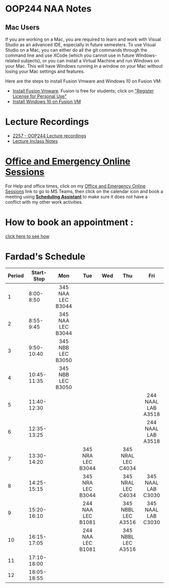 # OOP244 NAA Notes
## Mac Users
If you are working on a Mac, you are required to learn and work with Visual Studio as an advanced IDE, especially in future semesters. To use Visual Studio on a Mac, you can either do all the git commands through the command line and use XCode (which you cannot use in future Windows-related subjects), or you can install a Virtual Machine and run Windows on your Mac. This will have Windows running in a window on your Mac without losing your Mac settings and features.

Here are the steps to install Fusion Vmware and Windows 10 on Fusion VM:

- [Install Fusion Vmware](https://www.vmware.com/ca/products/fusion/fusion-evaluation.html). Fusion is free for students; click on ["Register License for Personal Use"](https://customerconnect.vmware.com/web/vmware/evalcenter?p=fusion-player-personal) 
- [Install Windows 10 on Fusion VM](https://www.groovypost.com/howto/create-custom-virtual-machine-vmware-fusion/)

# Lecture Recordings
- [2257 - OOP244 Lecture recordings]()
- [Lecture Inclass Notes](https://github.com/Seneca-244200/Fardad_NAA_Notes/tree/main/Notes)

# [Office and Emergency Online Sessions](https://teams.microsoft.com/l/team/19%3A-6DrS3ikd1m0KW0rRvDS4825U2cl492K6A5yONHq-ks1%40thread.tacv2/conversations?groupId=59749dc0-437d-42f2-85f0-a780f81f2f5e&tenantId=eb34f74a-58e7-4a8b-9e59-433e4c412757)

For Help and office times, click on my  [Office and Emergency Online Sessions](https://teams.microsoft.com/l/team/19%3A-6DrS3ikd1m0KW0rRvDS4825U2cl492K6A5yONHq-ks1%40thread.tacv2/conversations?groupId=59749dc0-437d-42f2-85f0-a780f81f2f5e&tenantId=eb34f74a-58e7-4a8b-9e59-433e4c412757)  link to go to MS Teams, then click on the calendar icon and book a meeting using [**Scheduling Assistant**](https://www.youtube.com/watch?v=RLDoP3eXAUU&ab_channel=FardadSoleimanloo) to make sure it does not have a conflict with my other work activities.
# How to book an appointment :
[click here to see how](https://www.youtube.com/watch?v=CzPPjt6z3vk)
# Fardad's Schedule
| Period | Start-Stop  | Mon | Tue | Wed | Thu | Fri |
|--------|-------------|:------------:|:------------:|:-------------:|:-------------:|:-------------:|
| 1      | 8:00-8:50   | 345 NAA <br />LEC B3044 |                         |  |  |  |
| 2      | 8:55-9:45   | 345 NAA <br />LEC B3044 |                         |  |  |  |
| 3      | 9:50-10:40  | 345 NBB <br />LEC B3050 |                         |  |  |  |
| 4      | 10:45-11:35 | 345 NBB <br />LEC B3050 |                         |  |  |  |
| 5      | 11:40-12:30 |                         |                         |  |  | 244 NAAL <br />LAB A3518 |
| 6      | 12:35-13:25 |                         |                         |  |  | 244 NAAL <br />LAB A3518 |
| 7      | 13:30-14:20 |                         | 345 NRA <br />LEC B3044 |  | 345 NRAL <br />LEC C4034 |  |
| 8      | 14:25-15:15 |                         | 345 NRA <br />LEC B3044 |  | 345 NRAL <br />LEC C4034 | 345 NAAL <br />LAB C3030 |
| 9      | 15:20-16:10 |                         | 244 NAA <br />LEC B1081 |  | 345 NBBL <br />LEC A3516 | 345 NAAL <br />LAB C3030 |
| 10     | 16:15-17:05 |                         | 244 NAA <br />LEC B1081 |  | 345 NBBL <br />LEC A3516 |  |
| 11     | 17:10-18:00 |                         |                         |  |  |  |
| 12     | 18:05-18:55 |                         |                         |  |  |  |


